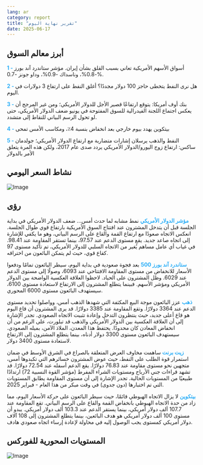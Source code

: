 ```yaml
---
lang: ar
category: report
title: "تقرير نهاية اليوم"
date: 2025-06-17
---
```



<h2>أبرز معالم السوق</h2>
<strong style="color: #2caef7;">1 - </strong> أسواق الأسهم الأمريكية تعاني بسبب القلق بشأن إيران. مؤشر ستاندرد آند بورز -0.8%، وناسداك -0.9%، وداو جونز -0.7%.

<strong style="color: #2caef7;">2 - </strong> هل نرى النفط يتخطى حاجز 100 دولار مجددًا؟ أغلق النفط على ارتفاع 3 دولارات في اليوم.

<strong style="color: #2caef7;">3 - </strong> بنك أوف أمريكا: يتوقع ارتفاعًا قصير الأجل للدولار الأمريكي؛ ومن غير المرجح أن يعكس اجتماع اللجنة الفيدرالية للسوق المفتوحة في يونيو ضعف الدولار الأمريكي، حتى لو تحول الرسم البياني للنقاط إلى متشدد.

<strong style="color: #2caef7;">4 - </strong> بيتكوين يهدد بيوم خارجي بعد انخفاض بنسبة 4٪، ومكاسب الأمس تمحى

<strong style="color: #2caef7;">5 - </strong> النفط والذهب يرسلان إشارات متضاربة مع ارتفاع الدولار الأمريكي؛ جولدمان ساكس: ارتفاع زوج اليورو/الدولار الأمريكي يردد صدى عام 2017، ولكن هذه المرة يتعلق الأمر بالدولار



<h2>نشاط السعر اليومي</h2>
<img src="https://markleighedu.github.io/img/Jun-2025/17-Jun-2025/price.jpg" alt="Image"/>

<h2>رؤى</h2>
<strong style="color: #2caef7;">مؤشر الدولار الأمريكي</strong> نمط مشابه لما حدث أمس... ضعف الدولار الأمريكي في بداية الجلسة قبل أن يتدخل المشترون عند افتتاح السوق الأمريكية بارتفاع قوي طوال الجلسة. انعكس الاتجاه صعودًا مع ارتفاع القمة والقاع على الرسم البياني، وهو ما يكفي للإشارة إلى اتجاه صاعد جديد. يقع مستوى الدعم عند 97.57، بينما تستقر المقاومة عند 98.41. في غياب أي عامل مساهم يُغير من الاتجاه السلبي للدولار الأمريكي، تم تأكيد مستوى 97 كقاع قوي، حيث لم يتمكن البائعون من اختراقه.

<strong style="color: #2caef7;">ستاندرد آند بورز 500</strong> بعد فجوة صعودية في بداية اليوم، سيطر البائعون تمامًا ودفعوا الأسعار للانخفاض من مستوى المقاومة الافتتاحي عند 6093، وصولًا إلى مستوى الدعم عند 6029. وظل المشترون على الحياد. لاحظوا العلاقة العكسية الواضحة بين الدولار الأمريكي ومؤشر الأسهم. فبينما يتطلع المشترون إلى الارتفاع لاستعادة مستوى 6100، سيستهدف البائعون مستوى 6000 المحوري.

<strong style="color: #2caef7;">ذهب</strong> عزز البائعون موجة البيع المكثفة التي شهدها الذهب أمس، وواصلوا تحديد مستوى الدعم عند 3364 دولارًا. وتقع المقاومة عند 3385 دولارًا. قد يرى المشترون أن قاع اليوم هو قاع أعلى جديد، حيث ينتظرون التدخل وإعادة تثبيت الاتجاه الصعودي. تجدر الإشارة إلى أن العلاقة العكسية بين الدولار الأمريكي والذهب قد تبلورت، على الرغم من أن انخفاض المعادن كان محدودًا. يحتفظ هذا المعدن، الملاذ الآمن، بميله الصعودي. سيستهدف البائعون مستوى 3300 دولار أدناه، بينما يتطلع المشترون إلى الارتفاع لاستعادة مستوى 3400 دولار.

<strong style="color: #2caef7;">زيت برنت</strong> ساهمت مخاوف العرض المتعلقة بالصراع في الشرق الأوسط في ضمان استمرار قوة الطلب على النفط، حيث عوض المشترون خسائرهم التي تكبدوها أمس، متجهين نحو مستوى مقاومة عند 76.83 دولارًا. يقع الدعم أسفله عند 72.54 دولارًا. قد تشهد قراءات جني الأرباح ومستويات الشراء المفرط (مؤشر القوة النسبية 72) ارتدادًا طبيعيًا من المستويات الحالية. تجدر الإشارة إلى أن مستوى المقاومة يطابق المستويات التي تم اختبارها (دون جدوى) في وقت مبكر من هذا العام - فبراير 2025.

<strong style="color: #2caef7;">بيتكوين</strong> لا يزال الاتجاه الهبوطي قائمًا، حيث سيطر البائعون على حركة الأسعار اليوم، مما زاد من حدة الاتجاه الهبوطي بانخفاض القمة والقاع على الرسم البياني. تقع المقاومة عند 107.7 ألف دولار أمريكي، بينما يستقر الدعم عند 103.3 ألف دولار أمريكي. يبدو أن مستوى 100 ألف دولار أمريكي هو هدف البائعين، بينما يتطلع المشترون إلى 108 آلاف دولار أمريكي كمستوى يجب الوصول إليه في محاولة لإعادة إرساء اتجاه صعودي هادف.



<h2>المستويات المحورية للفوركس</h2>
<img src="https://markleighedu.github.io/img/Jun-2025/17-Jun-2025/pivot.jpg" alt="Image"/>